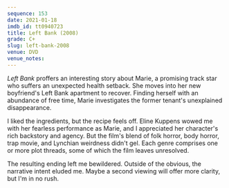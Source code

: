```yaml
---
sequence: 153
date: 2021-01-18
imdb_id: tt0940723
title: Left Bank (2008)
grade: C+
slug: left-bank-2008
venue: DVD
venue_notes:
---
```


_Left Bank_ proffers an interesting story about Marie, a promising track star who suffers an unexpected health setback. She moves into her new boyfriend's Left Bank apartment to recover. Finding herself with an abundance of free time, Marie investigates the former tenant's unexplained disappearance.

<!-- end -->

I liked the ingredients, but the recipe feels off. Eline Kuppens wowed me with her fearless performance as Marie, and I appreciated her character's rich backstory and agency. But the film's blend of folk horror, body horror, trap movie, and Lynchian weirdness didn't gel. Each genre comprises one or more plot threads, some of which the film leaves unresolved.

The resulting ending left me bewildered. Outside of the obvious, the narrative intent eluded me. Maybe a second viewing will offer more clarity, but I'm in no rush.
